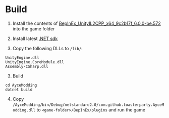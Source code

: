 # Build

1. Install the contents of [BepInEx_UnityIL2CPP_x64_9c2b17f_6.0.0-be.572](https://builds.bepinex.dev/projects/bepinex_be/572/BepInEx_UnityMono_x64_9c2b17f_6.0.0-be.572.zip) into the game folder

1. Install latest [.NET sdk](https://dotnet.microsoft.com/en-us/)

2. Copy the following DLLs to `/lib/`:

```
UnityEngine.dll
UnityEngine.CoreModule.dll
Assembly-CSharp.dll
```

3. Build
```
cd AyceModding
dotnet build
```

4. Copy `/AyceModding/bin/Debug/netstandard2.0/com.github.toasterparty.AyceModding.dll` to `<game-folder>/BepInEx/plugins` and run the game
